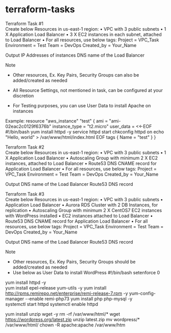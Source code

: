 # terraform-tasks
Terraform Task #1  
Create below Resources in us-east-1 region: 
• VPC with 3 public subnets 
• 1 X Application Load Balancer 
• 3 X EC2 instances in each subnet, attached to Load Balancer 
• For all resources, use below tags: 
Project = VPC_Task 
Environment = Test 
Team = DevOps 
Created_by = Your_Name 
 
 
Output 
IP Addresses of instances 
DNS name of the Load Balancer 
 
 
Note 
- Other resources, Ex. Key Pairs, Security Groups can also be added/created as needed 
 
- All Resource Settings, not mentioned in task, can be configured at your discretion 
 
- For Testing purposes, you can use User Data to install Apache on instances 
 
 Example: 
resource "aws_instance" "test" { 
  ami           = "ami-02eac2c0129f6376b" 
  instance_type = "t2.micro" 
  user_data = <<-EOF 
              #!/bin/bash 
              yum install httpd -y 
              service httpd start 
              chkconfig httpd on 
              echo "Hello, world" > /var/www/html/index.html 
              EOF 
  tags { 
    Name = "test" 
  } 
} 
 

Terraform Task #2  
Create below Resources in us-east-1 region: 
• VPC with 3 public subnets 
• 1 X Application Load Balancer 
• Autoscaling Group with minimum 2 X EC2 instances, attached to Load Balancer 
• Route53 DNS CNAME record for Application Load Balancer 
• For all resources, use below tags: 
Project = VPC_Task 
Environment = Test 
Team = DevOps 
Created_by = Your_Name 
 
 
Output 
DNS name of the Load Balancer 
Route53 DNS record 

Terraform Task #3  
Create below Resources in us-east-1 region: 
• VPC with 3 public subnets 
• Application Load Balancer 
• Aurora RDS Cluster with 2 DB Instances, for replication 
• Autoscaling Group with minimum 2 X CentOS7 EC2 instances with WordPress installed 
• EC2 instances attached to Load Balancer 
• Route53 DNS CNAME record for Application Load Balancer 
• For all resources, use below tags: 
Project = VPC_Task 
Environment = Test 
Team = DevOps 
Created_by = Your_Name 
 
Output 
DNS name of the Load Balancer 
Route53 DNS record 
 
Note 
- Other resources, Ex. Key Pairs, Security Groups should be added/created as needed 
- Use below as User Data to install WordPress 
#!/bin/bash 
 setenforce 0 
 
yum install httpd -y  
yum install epel-release yum-utils -y 
yum install http://rpms.remirepo.net/enterprise/remi-release-7.rpm -y 
yum-config-manager --enable remi-php73 
yum install php php-mysql -y  
systemctl start httpd 
systemctl enable httpd 
 
yum install unzip wget -y 
rm -rf /var/www/html/* 
wget https://wordpress.org/latest.zip 
unzip latest.zip 
mv wordpress/* /var/www/html/ 
chown -R apache:apache /var/www/htm
